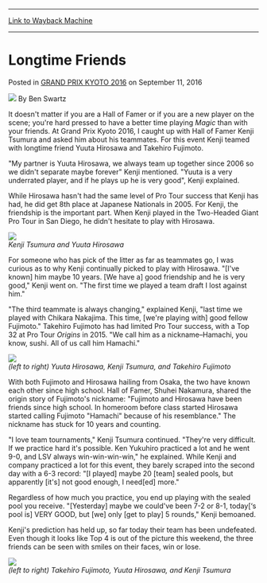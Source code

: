 
---
[Link to Wayback Machine](https://web.archive.org/web/20170415002913/http://magic.wizards.com/en/events/coverage/gpkyo16/longtime-friends-2016-09-11)

[_metadata_:author]:- "Ben Swartz"
[_metadata_:description]:- "It doesn't matter if you are a Hall of Famer or if you are a new player on the scene; you're hard pressed to have a better time playing Magic than with your friends. At Grand Prix Kyoto 2016, I caught up with Hall of Famer Kenji Tsumura and asked him about his teammates. For this event Kenji teamed with longtime friend Yuuta Hirosawa and Takehiro Fujimoto.&#13; &#13; `My partner is Yuuta Hirosawa, we always team up together since 2006 so we didn't separate maybe forever` Kenji mentioned. `Yuuta is a very underrated player, and if he plays up he is very good`, Kenji explained."
[_metadata_:generator]:- "Drupal 7 (http://drupal.org)"
[_metadata_:node]:- "1062901"
[_metadata_:publish_date]:- "2016-09-11"
[_metadata_:source]:- "div-main-content"
[_metadata_:title]:- "Longtime Friends"
[_metadata_:wayback_capture_timestamp]:- "2017-04-15 00:29:13"
[_metadata_:wayback_raw_url]:- "https://web.archive.org/web/20170415002913id_/http://magic.wizards.com/en/events/coverage/gpkyo16/longtime-friends-2016-09-11"
[_metadata_:wayback_url]:- "http://magic.wizards.com/en/events/coverage/gpkyo16/longtime-friends-2016-09-11"
---


Longtime Friends
================



 Posted in [GRAND PRIX KYOTO 2016](/en/events/coverage/gpkyo16)
 on September 11, 2016 






![](https://media.magic.wizards.com/styles/auth_small/public/images/person/benswa-author.jpg)
By Ben Swartz











It doesn't matter if you are a Hall of Famer or if you are a new player on the scene; you're hard pressed to have a better time playing *Magic* than with your friends. At Grand Prix Kyoto 2016, I caught up with Hall of Famer Kenji Tsumura and asked him about his teammates. For this event Kenji teamed with longtime friend Yuuta Hirosawa and Takehiro Fujimoto.


"My partner is Yuuta Hirosawa, we always team up together since 2006 so we didn't separate maybe forever" Kenji mentioned. "Yuuta is a very underrated player, and if he plays up he is very good", Kenji explained.


While Hirosawa hasn't had the same level of Pro Tour success that Kenji has had, he did get 8th place at Japanese Nationals in 2005. For Kenji, the friendship is the important part. When Kenji played in the Two-Headed Giant Pro Tour in San Diego, he didn't hesitate to play with Hirosawa.


![](https://media.wizards.com/2016/events/gpkyo16/Draft7_Hirosawa_Kenji.jpg)  
*Kenji Tsumura and Yuuta Hirosawa*


For someone who has pick of the litter as far as teammates go, I was curious as to why Kenji continually picked to play with Hirosawa. "[I've known] him maybe 10 years. [We have a] good friendship and he is very good," Kenji went on. "The first time we played a team draft I lost against him."


"The third teammate is always changing," explained Kenji, "last time we played with Chikara Nakajima. This time, [we're playing with] good fellow Fujimoto." Takehiro Fujimoto has had limited Pro Tour success, with a Top 32 at Pro Tour *Origins* in 2015. "We call him as a nickname–Hamachi, you know, sushi. All of us call him Hamachi."


![](https://media.wizards.com/2016/events/gpkyo16/R6_team_tsumura.jpg)  
*(left to right) Yuuta Hirosawa, Kenji Tsumura, and Takehiro Fujimoto*


With both Fujimoto and Hirosawa hailing from Osaka, the two have known each other since high school. Hall of Famer, Shuhei Nakamura, shared the origin story of Fujimoto's nickname: "Fujimoto and Hirosawa have been friends since high school. In homeroom before class started Hirosawa started calling Fujimoto "Hamachi" because of his resemblance." The nickname has stuck for 10 years and counting.


"I love team tournaments," Kenji Tsumura continued. "They're very difficult. If we practice hard it's possible. Ken Yukuhiro practiced a lot and he went 9-0, and LSV always win-win-win-win," he explained. While Kenji and company practiced a lot for this event, they barely scraped into the second day with a 6-3 record: "[I played] maybe 20 [team] sealed pools, but apparently [it's] not good enough, I need[ed] more."


Regardless of how much you practice, you end up playing with the sealed pool you receive. "[Yesterday] maybe we could've been 7-2 or 8-1, today[‘s pool is] VERY GOOD, but [we] only [get to play] 5 rounds," Kenji bemoaned.


Kenji's prediction has held up, so far today their team has been undefeated. Even though it looks like Top 4 is out of the picture this weekend, the three friends can be seen with smiles on their faces, win or lose.


![](https://media.wizards.com/2016/events/gpkyo16/gpKyoto16_TsumuraTeam.jpg)  
*(left to right) Takehiro Fujimoto, Yuuta Hirosawa, and Kenji Tsumura*







